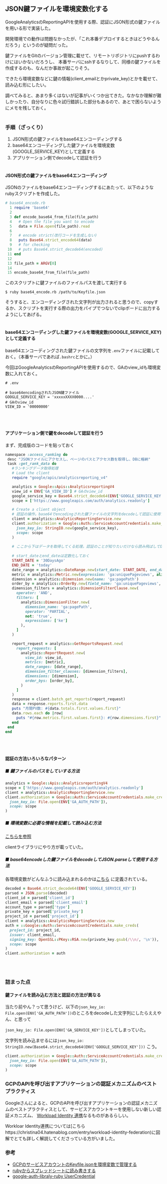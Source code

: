 ## JSON鍵ファイルを環境変数化する

GoogleAnalyticsのReportingAPIを使用する際、認証にJSON形式の鍵ファイルを用いる形で実装した。

開発環境での動作は問題なかったが、「これ本番デプロイするときはどうやるんだろう」というのが疑問だった。

鍵ファイルをGitのバージョン管理に載せて、リモートリポジトリにpushするわけにはいかないだろうし、
本番サーバにsshするなりして、同様の鍵ファイルを作成するのも、なんだか事故が起こりそう。

できたら環境変数などに鍵の情報(client_emailとかprivate_key)とかを載せて、読み込む形にしたい。

調べてみると、あまり多くはないが記事がいくつか出てきた。なかなか理解が難しかったり、自分なりに色々試行錯誤した部分もあるので、あとで困らないようにメモを残しておく。<br><br>

### 手順（ざっくり）
1. JSON形式の鍵ファイルをbase64エンコーディングする
1. base64エンコーディングした鍵ファイルを環境変数(GOOGLE_SERVICE_KEY)として定義する
1. アプリケーション側でdecodeして認証を行う
<br><br>

#### JSON形式の鍵ファイルをbase64エンコーディング

JSONのファイルをbase64エンコーディングするにあたって、以下のようなrubyスクリプトを作成した。

```ruby
# base64_encode.rb
  1 require 'base64'
  2
  3 def encode_base64_from_file(file_path)
  4   # Open the file you want to encode
  5   data = File.open(file_path).read
  6
  7   # encode strict(改行コードを生成しない)
  8   puts Base64.strict_encode64(data)
  9   # for checking
 10   # puts Base64.strict_decode64(encoded)
 11 end
 12
 13 file_path = ARGV[0]
 14
 15 encode_base64_from_file(file_path)
 ```
 このスクリプトに鍵ファイルのファイルパスを渡して実行する
 ```
 $ ruby base64_encode.rb /path/to/Keyfile.json
 ```
 
 そうすると、エンコーディングされた文字列が出力されると思うので、copyするか、スクリプトを実行する際の出力をパイプでつないでclipボードに出力するようにしてあげる。<br><br>
 
 #### base64エンコーディングした鍵ファイルを環境変数(GOOGLE_SERVICE_KEY)として定義する
 
 base64エンコーディングされた鍵ファイルの文字列を`.env`ファイルに記載しておく。（本番サーバであれば`.bashrc`とかに。）
 
 今回はGoogleAnalyticsのReportingAPIを使用するので、GAのview_idも環境変数に入れておく。
 
 ```
 # .env
 
 # base64encodingされたJSON鍵ファイル
 GOOGLE_SERVICE_KEY = 'xxxxxXXXX0000....'
 # GAのview_id
 VIEW_ID = '00000000'
 ```
 <br><br>
 
 #### アプリケーション側で鍵をdecodeして認証を行う
 まず、完成版のコードを貼っておく
 
 ```ruby
 namespace :access_ranking do
  desc "JSONファイルにアクセスし、ページのパスとアクセス数を取得し、DBに格納"
  task :get_rank_data do
    #ランキングデータ取得処理
    # Load the client
    require "google/apis/analyticsreporting_v4"

    analytics = Google::Apis::AnalyticsreportingV4
    view_id = ENV['GA_VIEW_ID'] # GAのview_id
    google_service_key = Base64.strict_decode64(ENV['GOOGLE_SERVICE_KEY']) # base64encodingした鍵ファイルをdecodeしたもの
    scope = ['https://www.googleapis.com/auth/analytics.readonly']

    # Create a client object
    # 認証の操作。base64でencodingされた鍵ファイルの文字列をdecodeして認証に使用する。
    client = analytics::AnalyticsReportingService.new
    client.authorization = Google::Auth::ServiceAccountCredentials.make_creds(
      json_key_io: StringIO.new(google_service_key),
      scope: scope
    )
    
    # ここから下はデータを取得してくる処理。認証のことが知りたいだけなら読み飛ばしてOK
    
    # start_dateとend_dateは定数化しておく
    START_DATE = '30DaysAgo'
    END_DATE = 'today'
    date_range = analytics::DateRange.new(start_date: START_DATE, end_date: END_DATE)
    metric = analytics::Metric.new(expression: 'ga:uniquePageviews', alias: 'uniquePageviews')
    dimension = analytics::Dimension.new(name: 'ga:pagePath')
    order_by = analytics::OrderBy.new(field_name: 'ga:uniquePageviews', sort_order: 'DESCENDING')
    dimension_filters = analytics::DimensionFilterClause.new(
      operator: 'AND',
      filters: [
        analytics::DimensionFilter.new(
          dimension_name: 'ga:pagePath',
          operator: 'PARTIAL',
          not: 'true',
          expressions: ['ke']
        ),
      ]
    )

    report_request = analytics::GetReportsRequest.new(
      report_requests: [
        analytics::ReportRequest.new(
          view_id: view_id,
          metrics: [metric],
          date_ranges: [date_range],
          dimension_filter_clauses: [dimension_filters],
          dimensions: [dimension],
          order_bys: [order_by],
        )
      ]
    )
    response = client.batch_get_reports(report_request)
    data = response.reports.first.data
    puts "月間PV数: #{data.totals.first.values.first}"
    data.rows.each do |row|
      puts "#{row.metrics.first.values.first}: #{row.dimensions.first}"
    end
  end
end
 ```
 <br><br>
 
#### 認証の方法いろいろなパターン
##### ■ 鍵ファイルのパスをしていする方法
```ruby
analytics = Google::Apis::AnalyticsreportingV4
scope = ['https://www.googleapis.com/auth/analytics.readonly']
client = analytics::AnalyticsReportingService.new
client.authorization = Google::Auth::ServiceAccountCredentials.make_creds(
  json_key_io: File.open(ENV['GA_AUTH_PATH']),
  scope: scope
)
```
##### ■ 環境変数に必要な情報を記載して読み込む方法

[こちらを参照](https://github.com/googleapis/google-auth-library-ruby#example-service-account:~:text=Example%20(Environment%20Variables))

clientライブラリにやり方が載っていた。

##### ■ base64encodeした鍵ファイルをdecodeしてJSON.parseして使用する方法
各環境変数がどんなふうに読み込まれるのかは[こちら](https://github.com/googleapis/google-auth-library-ruby/blob/636e56042a7ac4963b09779f341654aa9b4c2f28/lib/googleauth/service_account.rb#L73)
に定義されている。

```ruby
decoded = Base64.strict_decode64(ENV['GOOGLE_SERVICE_KEY'])
parsed = JSON.parse(decoded)
client_id = parsed['client_id']
client_email = parsed['client_email']
account_type = parsed['type']
private_key = parsed['private_key']
project_id = parsed['project_id']
client = analytics::AnalyticsReportingService.new
auth = ::Google::Auth::ServiceAccountCredentials.make_creds(
  project_id: project_id,
  issuer: client_email,
  signing_key: OpenSSL::PKey::RSA.new(private_key.gsub(/\\n/, '\n')),
  scope: scope
)
client.authorization = auth
```
<br><br>

### 詰まった点

#### 鍵ファイルを読み込む方法と認証の方法が異なる

当たり前やん？って思うけど、以下の`json_key_io: File.open(ENV['GA_AUTH_PATH'])`のところをdecodeした文字列にしたらええやん、と思って

`json_key_io: File.open(ENV['GA_SERVICE_KEY'])`としてしまっていた。

文字列を読み込ませるには`json_key_io: StringIO.new(Base64.strict_decode64(ENV['GOOGLE_SERVICE_KEY']))` こう。

```ruby
client.authorization = Google::Auth::ServiceAccountCredentials.make_creds(
  json_key_io: File.open(ENV['GA_AUTH_PATH']),
  scope: scope
)
```

 
 
 
 
 


### GCPのAPIを呼び出すアプリケーションの認証メカニズムのベストプラクティス
Googleさんによると、GCPのAPIを呼び出すアプリケーションの認証メカニズムのベストプラクティスとして、サービスアカウントキーを使用しない新しい認証メカニズム、
[Workload Identity 連携](https://cloud.google.com/blog/ja/products/identity-security/enable-keyless-access-to-gcp-with-workload-identity-federation)なるものがあるらしい。

Workloar Identity連携については[こちらhttps://christina04.hatenablog.com/entry/workload-identity-federation)に図解でとても詳しく解説してくださっている方がいました。

### 参考
- [GCPのサービスアカウントのKeyfile.jsonを環境変数で管理する](https://zenn.dev/dashi296/articles/02a42890f0e6bf)
- [rubyからスプレッドシートに読み書きする](https://zenn.dev/cumet04/scraps/c471e4aacaa448)
- [google-auth-libraly-ruby UserCredential](https://github.com/googleapis/google-auth-library-ruby#example-service-account:~:text=Google%20Compute%20Engine.-,User%20Credentials,-The%20library%20also)



